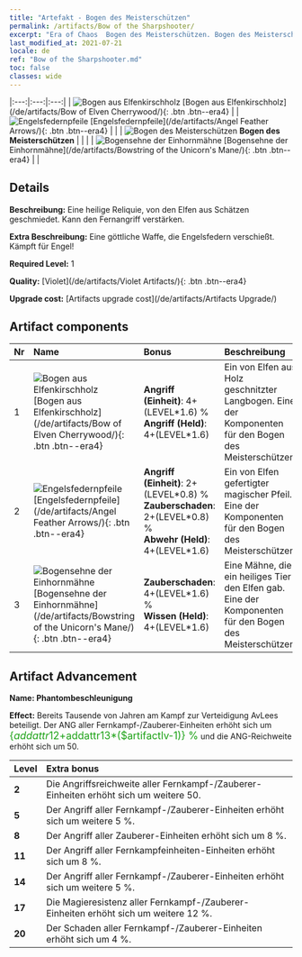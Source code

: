 ```yaml
---
title: "Artefakt - Bogen des Meisterschützen"
permalink: /artifacts/Bow of the Sharpshooter/
excerpt: "Era of Chaos  Bogen des Meisterschützen. Bogen des Meisterschützen Eine heilige Reliquie, von den Elfen aus Schätzen geschmiedet. Kann den Fernangriff verstärken."
last_modified_at: 2021-07-21
locale: de
ref: "Bow of the Sharpshooter.md"
toc: false
classes: wide
---
```


  |:---:|:---:|:---:| 
  | ![Bogen aus Elfenkirschholz](/images/t/artifact_40101.png) [Bogen aus Elfenkirschholz](/de/artifacts/Bow of Elven Cherrywood/){: .btn .btn--era4} |   | ![Engelsfedernpfeile](/images/t/artifact_40102.png) [Engelsfedernpfeile](/de/artifacts/Angel Feather Arrows/){: .btn .btn--era4} | 
  |   | ![Bogen des Meisterschützen](/images/t/icon_artifact_10.png) **Bogen des Meisterschützen** |  | 
  |   | ![Bogensehne der Einhornmähne](/images/t/artifact_40103.png) [Bogensehne der Einhornmähne](/de/artifacts/Bowstring of the Unicorn's Mane/){: .btn .btn--era4} |   | 


## Details

 **Beschreibung:** Eine heilige Reliquie, von den Elfen aus Schätzen geschmiedet. Kann den Fernangriff verstärken.

 **Extra Beschreibung:** Eine göttliche Waffe, die Engelsfedern verschießt. Kämpft für Engel!

 **Required Level:** 1

 **Quality:** [Violet](/de/artifacts/Violet Artifacts/){: .btn .btn--era4}

 **Upgrade cost:** [Artifacts upgrade cost](/de/artifacts/Artifacts Upgrade/)



## Artifact components

  | Nr |    Name    |   Bonus | Beschreibung | 
  |:---|:-----------|:--------|:------------| 
  | 1 | ![Bogen aus Elfenkirschholz](/images/t/artifact_40101.png) [Bogen aus Elfenkirschholz](/de/artifacts/Bow of Elven Cherrywood/){: .btn .btn--era4} | **Angriff (Einheit)**: 4+(LEVEL\*1.6) %<br/>**Angriff (Held)**: 4+(LEVEL\*1.6) | Ein von Elfen aus Holz geschnitzter Langbogen. Eine der Komponenten für den Bogen des Meisterschützen. | 
  | 2 | ![Engelsfedernpfeile](/images/t/artifact_40102.png) [Engelsfedernpfeile](/de/artifacts/Angel Feather Arrows/){: .btn .btn--era4} | **Angriff (Einheit)**: 2+(LEVEL\*0.8) %<br/>**Zauberschaden**: 2+(LEVEL\*0.8) %<br/>**Abwehr (Held)**: 4+(LEVEL\*1.6) | Ein von Elfen gefertigter magischer Pfeil. Eine der Komponenten für den Bogen des Meisterschützen. | 
  | 3 | ![Bogensehne der Einhornmähne](/images/t/artifact_40103.png) [Bogensehne der Einhornmähne](/de/artifacts/Bowstring of the Unicorn's Mane/){: .btn .btn--era4} | **Zauberschaden**: 4+(LEVEL\*1.6) %<br/>**Wissen (Held)**: 4+(LEVEL\*1.6) | Eine Mähne, die ein heiliges Tier den Elfen gab. Eine der Komponenten für den Bogen des Meisterschützen. | 


## Artifact Advancement

 **Name: Phantombeschleunigung**

 **Effect:** Bereits Tausende von Jahren am Kampf zur Verteidigung AvLees beteiligt. Der ANG aller Fernkampf-/Zauberer-Einheiten erhöht sich um <span style="color: #1ca216;font-size:18px">{$addattr12+$addattr13*($artifactlv-1)} %</span> und die ANG-Reichweite erhöht sich um 50.

  |  Level  |    Extra bonus  | 
  |:--------|:----------------| 
  | **2** | Die Angriffsreichweite aller Fernkampf-/Zauberer-Einheiten erhöht sich um weitere 50. | 
  | **5** | Der Angriff aller Fernkampf-/Zauberer-Einheiten erhöht sich um weitere 5 %. | 
  | **8** | Der Angriff aller Zauberer-Einheiten erhöht sich um 8 %. | 
  | **11** | Der Angriff aller Fernkampfeinheiten-Einheiten erhöht sich um 8 %. | 
  | **14** | Der Angriff aller Fernkampf-/Zauberer-Einheiten erhöht sich um weitere 5 %. | 
  | **17** | Die Magieresistenz aller Fernkampf-/Zauberer-Einheiten erhöht sich um weitere 12 %. | 
  | **20** | Der Schaden aller Fernkampf-/Zauberer-Einheiten erhöht sich um 4 %. | 
